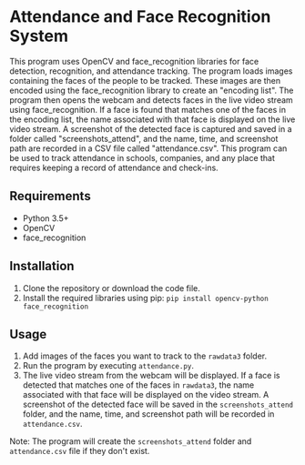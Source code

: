 # Attendance and Face Recognition System

This program uses OpenCV and face_recognition libraries for face detection, recognition, and attendance tracking. The program loads images containing the faces of the people to be tracked. These images are then encoded using the face_recognition library to create an "encoding list". The program then opens the webcam and detects faces in the live video stream using face_recognition. If a face is found that matches one of the faces in the encoding list, the name associated with that face is displayed on the live video stream. A screenshot of the detected face is captured and saved in a folder called "screenshots_attend", and the name, time, and screenshot path are recorded in a CSV file called "attendance.csv". This program can be used to track attendance in schools, companies, and any place that requires keeping a record of attendance and check-ins.

## Requirements

- Python 3.5+
- OpenCV
- face_recognition

## Installation

1. Clone the repository or download the code file.
2. Install the required libraries using pip: `pip install opencv-python face_recognition`

## Usage

1. Add images of the faces you want to track to the `rawdata3` folder.
2. Run the program by executing `attendance.py`.
3. The live video stream from the webcam will be displayed. If a face is detected that matches one of the faces in `rawdata3`, the name associated with that face will be displayed on the video stream. A screenshot of the detected face will be saved in the `screenshots_attend` folder, and the name, time, and screenshot path will be recorded in `attendance.csv`.

Note: The program will create the `screenshots_attend` folder and `attendance.csv` file if they don't exist.
